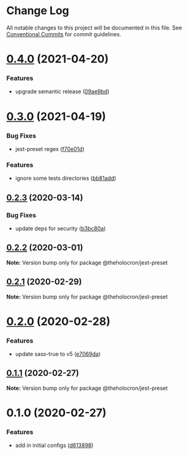 # Change Log

All notable changes to this project will be documented in this file.
See [Conventional Commits](https://conventionalcommits.org) for commit guidelines.

# [0.4.0](https://github.com/the-holocron/threepio/compare/@theholocron/jest-preset@0.3.0...@theholocron/jest-preset@0.4.0) (2021-04-20)


### Features

* upgrade semantic release ([09ae9bd](https://github.com/the-holocron/threepio/commit/09ae9bdba229bc27fe3c4db26675ffbf7d6a056a))





# [0.3.0](https://github.com/the-holocron/threepio/compare/@theholocron/jest-preset@0.2.3...@theholocron/jest-preset@0.3.0) (2021-04-19)


### Bug Fixes

* jest-preset regex ([f70e01d](https://github.com/the-holocron/threepio/commit/f70e01db3a457989f93b8621f6e48998c800dd9c))


### Features

* ignore some tests directories ([bb81add](https://github.com/the-holocron/threepio/commit/bb81add7afd6ba303757f21a7633865095955356))





## [0.2.3](https://github.com/the-holocron/threepio/compare/@theholocron/jest-preset@0.2.2...@theholocron/jest-preset@0.2.3) (2020-03-14)


### Bug Fixes

* update deps for security ([b3bc80a](https://github.com/the-holocron/threepio/commit/b3bc80a8a6baea3fd3dc0b6fb4aa28a9b47ea9a5))





## [0.2.2](https://github.com/the-holocron/threepio/compare/@theholocron/jest-preset@0.2.1...@theholocron/jest-preset@0.2.2) (2020-03-01)

**Note:** Version bump only for package @theholocron/jest-preset





## [0.2.1](https://github.com/the-holocron/threepio/compare/@theholocron/jest-preset@0.2.0...@theholocron/jest-preset@0.2.1) (2020-02-29)

**Note:** Version bump only for package @theholocron/jest-preset





# [0.2.0](https://github.com/the-holocron/threepio/compare/@theholocron/jest-preset@0.1.1...@theholocron/jest-preset@0.2.0) (2020-02-28)


### Features

* update sass-true to v5 ([e7069da](https://github.com/the-holocron/threepio/commit/e7069dad291ea33e1805ab9f2b719e86e0df236b))





## [0.1.1](https://github.com/the-holocron/threepio/compare/@theholocron/jest-preset@0.1.0...@theholocron/jest-preset@0.1.1) (2020-02-27)

**Note:** Version bump only for package @theholocron/jest-preset





# 0.1.0 (2020-02-27)


### Features

* add in initial configs ([d613898](https://github.com/the-holocron/threepio/commit/d613898f18bb20b7fc879d80c15f025555de2765))
